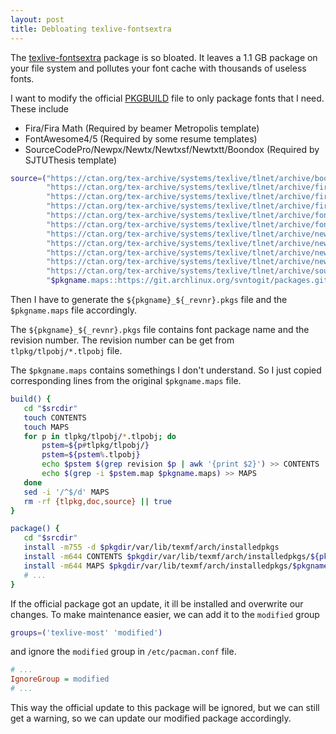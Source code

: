 ```yaml
---
layout: post
title: Debloating texlive-fontsextra
---
```


The [texlive-fontsextra](https://www.archlinux.org/packages/extra/any/texlive-fontsextra/) package is so bloated. It leaves a 1.1 GB package on your file system and pollutes your font cache with thousands of useless fonts.

I want to modify the official [PKGBUILD](https://git.archlinux.org/svntogit/packages.git/tree/trunk/PKGBUILD?h=packages/texlive-fontsextra) file to only package fonts that I need. These include

* Fira/Fira Math (Required by beamer Metropolis template)
* FontAwesome4/5 (Required by some resume templates)
* SourceCodePro/Newpx/Newtx/Newtxsf/Newtxtt/Boondox (Required by SJTUThesis template)

```bash
source=("https://ctan.org/tex-archive/systems/texlive/tlnet/archive/boondox.tar.xz"
        "https://ctan.org/tex-archive/systems/texlive/tlnet/archive/fira.tar.xz"
        "https://ctan.org/tex-archive/systems/texlive/tlnet/archive/firamath.tar.xz"
        "https://ctan.org/tex-archive/systems/texlive/tlnet/archive/firamath-otf.tar.xz"
        "https://ctan.org/tex-archive/systems/texlive/tlnet/archive/fontawesome.tar.xz"
        "https://ctan.org/tex-archive/systems/texlive/tlnet/archive/fontawesome5.tar.xz"
        "https://ctan.org/tex-archive/systems/texlive/tlnet/archive/newpx.tar.xz"
        "https://ctan.org/tex-archive/systems/texlive/tlnet/archive/newtx.tar.xz"
        "https://ctan.org/tex-archive/systems/texlive/tlnet/archive/newtxsf.tar.xz"
        "https://ctan.org/tex-archive/systems/texlive/tlnet/archive/newtxtt.tar.xz"
        "https://ctan.org/tex-archive/systems/texlive/tlnet/archive/sourcecodepro.tar.xz"
        "$pkgname.maps::https://git.archlinux.org/svntogit/packages.git/plain/trunk/texlive-fontsextra.maps?h=packages/texlive-fontsextra")
```

Then I have to generate the `${pkgname}_${_revnr}.pkgs` file and the `$pkgname.maps` file accordingly.

The `${pkgname}_${_revnr}.pkgs` file contains font package name and the revision number. The revision number can be get from `tlpkg/tlpobj/*.tlpobj` file.

The `$pkgname.maps` contains somethings I don't understand. So I just copied corresponding lines from the original `$pkgname.maps` file.

```bash
build() {
   cd "$srcdir"
   touch CONTENTS
   touch MAPS
   for p in tlpkg/tlpobj/*.tlpobj; do
       pstem=${p#tlpkg/tlpobj/}
       pstem=${pstem%.tlpobj}
       echo $pstem $(grep revision $p | awk '{print $2}') >> CONTENTS
       echo $(grep -i $pstem.map $pkgname.maps) >> MAPS
   done
   sed -i '/^$/d' MAPS
   rm -rf {tlpkg,doc,source} || true
}

package() {
   cd "$srcdir"
   install -m755 -d $pkgdir/var/lib/texmf/arch/installedpkgs
   install -m644 CONTENTS $pkgdir/var/lib/texmf/arch/installedpkgs/${pkgname}_${_revnr}.pkgs
   install -m644 MAPS $pkgdir/var/lib/texmf/arch/installedpkgs/$pkgname.maps
   # ...
}
```

If the official package got an update, it ill be installed and overwrite our changes. To make maintenance easier, we can add it to the `modified` group

```bash
groups=('texlive-most' 'modified')
```

and ignore the `modified` group in `/etc/pacman.conf` file.

```ini
# ...
IgnoreGroup = modified
# ...
```

This way the official update to this package will be ignored, but we can still get a warning, so we can update our modified package accordingly.